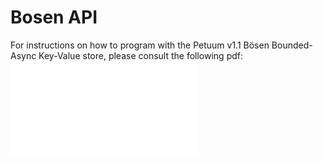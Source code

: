 # Bosen API

For instructions on how to program with the Petuum v1.1 Bösen Bounded-Async Key-Value store, please consult the following pdf: ![Bosen Reference Manual](static/bosen_refman.pdf)
